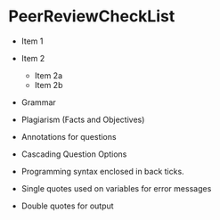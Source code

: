 # PeerReviewCheckList

* Item 1
* Item 2
  * Item 2a
  * Item 2b
  
* Grammar	 
* Plagiarism (Facts and Objectives)	 
* Annotations for questions	 
* Cascading Question Options	 
* Programming syntax enclosed in back ticks.	 
* Single quotes used on variables for error messages	 
* Double quotes for output	 
